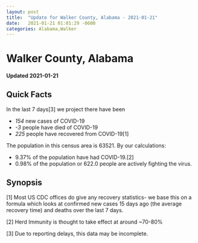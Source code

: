 ```yaml
---
layout: post
title:  "Update for Walker County, Alabama - 2021-01-21"
date:   2021-01-21 01:01:29 -0600
categories: Alabama,Walker
---
```


# Walker County, Alabama
#### Updated 2021-01-21

## Quick Facts

In the last 7 days[3] we project there have been
- *154* new cases of COVID-19
- *-3* people have died of COVID-19
- *225* people have recovered from COVID-19[1]

The population in this census area is 63521. By our calculations:
- 9.37% of the population have had COVID-19.[2]
- 0.98% of the population or 622.0 people are actively fighting the virus.

## Synopsis




[1] Most US CDC offices do give any recovery statistics- we base this on a formula which looks at confirmed new cases
15 days ago (the average recovery time) and deaths over the last 7 days.

[2] Herd Immunity is thought to take effect at around ~70-80%

[3] Due to reporting delays, this data may be incomplete.
 
    